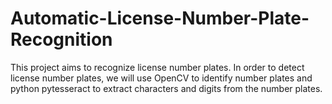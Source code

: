 # Automatic-License-Number-Plate-Recognition
This project aims to recognize license number plates. In order to detect license number plates, we will use OpenCV to identify number plates and python pytesseract to extract characters and digits from the number plates.
